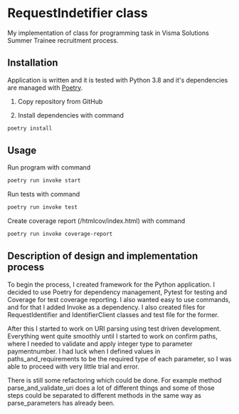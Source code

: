 # RequestIndetifier class
My implementation of class for programming task in Visma Solutions Summer Trainee recruitment process.

## Installation

Application is written and it is tested with Python 3.8 and it's dependencies are managed with [Poetry](https://python-poetry.org/). 

1. Copy repository from GitHub

2. Install dependencies with command
```bash
poetry install
```

## Usage

Run program with command
```bash
poetry run invoke start
```

Run tests with command
```bash
poetry run invoke test
```

Create coverage report (/htmlcov/index.html) with command
```bash
poetry run invoke coverage-report
```

## Description of design and implementation process

To begin the process, I created framework for the Python application. I decided to use Poetry for dependency management, Pytest for testing and Coverage for test coverage reporting. I also wanted easy to use commands, and for that I added Invoke as a dependency. I also created files for RequestIdentifier and IdentifierClient classes and test file for the former.

After this I started to work on URI parsing using test driven development. Everything went quite smoothly until I started to work on confirm paths, where I needed to validate and apply integer type to parameter paymentnumber. I had luck when I defined values in paths_and_requirements to be the required type of each parameter, so I was able to proceed with very little trial and error.

There is still some refactoring which could be done. For example method parse_and_validate_uri does a lot of different things and some of those steps could be separated to different methods in the same way as parse_parameters has already been.
